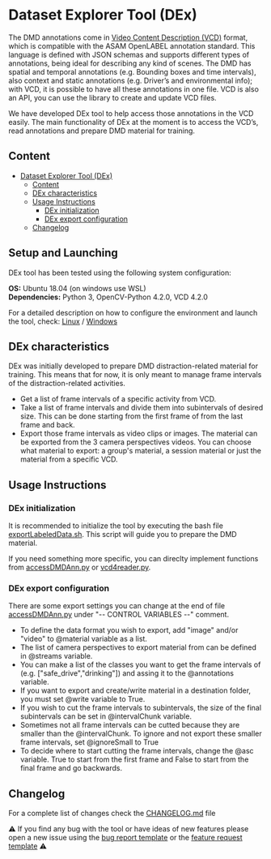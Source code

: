 # Dataset Explorer Tool (DEx)
The DMD annotations come in [Video Content Description (VCD)](https://vcd.vicomtech.org/) format, which is compatible with the ASAM OpenLABEL annotation standard.
This language is defined with JSON schemas and supports different types of annotations, being ideal for describing any kind of scenes.
The DMD has spatial and temporal annotations (e.g. Bounding boxes and time intervals), also context and static annotations (e.g. Driver’s and environmental info); with VCD, it is possible to have all these annotations in one file. VCD is also an API, you can use the library to create and update VCD files.

We have developed DEx tool to help access those annotations in the VCD easily. The main functionality of DEx at the moment is to access the VCD’s, read annotations and prepare DMD material for training.

## Content
- [Dataset Explorer Tool (DEx)](#dataset-explorer-tool-dex)
  - [Content](#content)
  - [DEx characteristics](#dex-characteristics)
  - [Usage Instructions](#usage-instructions)
    - [DEx initialization](#dex-initialization)
    - [DEx export configuration](#dex-export-configuration)
  - [Changelog](#changelog)

## Setup and Launching
DEx tool has been tested using the following system configuration:

**OS:**           Ubuntu 18.04 (on windows use WSL) <br>
**Dependencies:** Python 3, OpenCV-Python 4.2.0, VCD 4.2.0                        

For a detailed description on how to configure the environment and launch the tool, check: [Linux](../docs/setup_linux.md) / [Windows](../docs/setup_windows.md)

## DEx characteristics
DEx was initially developed to prepare DMD distraction-related material for training. This means that for now,  it is only meant to manage frame intervals of the distraction-related activities. 

- Get a list of frame intervals of a specific activity from VCD.
- Take a list of frame intervals and divide them into subintervals of desired size. This can be done starting from the first frame of from the last frame and back.
- Export those frame intervals as video clips or images. The material can be exported from the 3 camera perspectives videos. You can choose what material to export: a group's material, a session material or just the material from a specific VCD.

## Usage Instructions
### DEx initialization 
It is recommended to initialize the tool by executing the bash file [exportLabeledData.sh](./exportLabeledData.sh). This script will guide you to prepare the DMD material. 

If you need something more specific, you can direclty implement functions from [accessDMDAnn.py](./accessDMDAnn.py) or [vcd4reader.py](./vcd4Reader.py).

### DEx export configuration
There are some export settings you can change at the end of file [accessDMDAnn.py](./accessDMDAnn.py) under "-- CONTROL VARIABLES --" comment.

- To define the data format you wish to export, add "image" and/or "video" to @material variable as a list.
- The list of camera perspectives to export material from can be defined in @streams variable.
- You can make a list of the classes you want to get the frame intervals of (e.g. ["safe_drive","drinking"]) and assing it to the @annotations variable.
- If you want to export and create/write material in a destination folder, you must set @write variable to True.
- If you wish to cut the frame intervals to subintervals, the size of the final subintervals can be set in @intervalChunk variable. 
- Sometimes not all frame intervals can be cutted because they are smaller than the @intervalChunk. To ignore and not export these smaller frame intervals, set @ignoreSmall to True
- To decide where to start cutting the frame intervals, change the @asc variable. True to start from the first frame and False to start from the final frame and go backwards. 

## Changelog
For a complete list of changes check the [CHANGELOG.md](../CHANGELOG.md) file

:warning: If you find any bug with the tool or have ideas of new features please open a new issue using the [bug report template](../docs/issue_bug_template.md) or the [feature request template](../docs/issue_feature_template.md) :warning:

